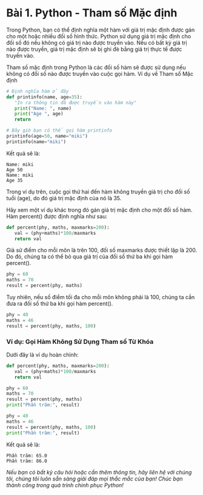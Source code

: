 # Bài 1. Python - Tham số Mặc định

Trong Python, bạn có thể định nghĩa một hàm với giá trị mặc định được gán cho một hoặc nhiều đối số hình thức. Python sử dụng giá trị mặc định cho đối số đó nếu không có giá trị nào được truyền vào. Nếu có bất kỳ giá trị nào được truyền, giá trị mặc định sẽ bị ghi đè bằng giá trị thực tế được truyền vào.

Tham số mặc định trong Python là các đối số hàm sẽ được sử dụng nếu không có đối số nào được truyền vào cuộc gọi hàm.
Ví dụ về Tham số Mặc định
```python
# Định nghĩa hàm ở đây
def printinfo(name, age=35):
   "In ra thông tin đã được truyền vào hàm này"
   print("Name: ", name)
   print("Age ", age)
   return

# Bây giờ bạn có thể gọi hàm printinfo
printinfo(age=50, name="miki")
printinfo(name="miki")
```
Kết quả sẽ là:

```
Name: miki
Age 50
Name: miki
Age 35
```
Trong ví dụ trên, cuộc gọi thứ hai đến hàm không truyền giá trị cho đối số tuổi (age), do đó giá trị mặc định của nó là 35.

Hãy xem một ví dụ khác trong đó gán giá trị mặc định cho một đối số hàm. Hàm percent() được định nghĩa như sau:

```python
def percent(phy, maths, maxmarks=200):
   val = (phy+maths)*100/maxmarks
   return val
```
Giả sử điểm cho mỗi môn là trên 100, đối số maxmarks được thiết lập là 200. Do đó, chúng ta có thể bỏ qua giá trị của đối số thứ ba khi gọi hàm percent().

```python
phy = 60
maths = 70
result = percent(phy, maths)
```

Tuy nhiên, nếu số điểm tối đa cho mỗi môn không phải là 100, chúng ta cần đưa ra đối số thứ ba khi gọi hàm percent().

```python
phy = 40
maths = 46
result = percent(phy, maths, 100)
```

### Ví dụ: Gọi Hàm Không Sử Dụng Tham số Từ Khóa

Dưới đây là ví dụ hoàn chỉnh:

```python
def percent(phy, maths, maxmarks=200):
   val = (phy+maths)*100/maxmarks
   return val

phy = 60
maths = 70
result = percent(phy, maths)
print("Phần trăm:", result)

phy = 40
maths = 46
result = percent(phy, maths, 100)
print("Phần trăm:", result)
```

Kết quả sẽ là:

```
Phần trăm: 65.0
Phần trăm: 86.0
```

*Nếu bạn có bất kỳ câu hỏi hoặc cần thêm thông tin, hãy liên hệ với chúng tôi, chúng tôi luôn sẵn sàng giải đáp mọi thắc mắc của bạn! Chúc bạn thành công trong quá trình chinh phục Python!*
